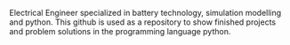 Electrical Engineer specialized in battery technology, simulation modelling and python.
This github is used as a repository to show finished projects and problem solutions in the programming language python.
